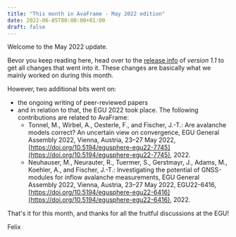 ```yaml
---
title: "This month in AvaFrame - May 2022 edition"
date: 2022-06-05T00:00:00+01:00
draft: false
---
```


Welcome to the May 2022 update.

Bevor you keep reading here, head over to the [release info](/posts/version1_1/) of *version 1.1* to get all 
changes that went into it. These changes are basically what we mainly worked on 
during this month. 

However, two additional bits went on:
- the ongoing writing of peer-reviewed papers
- and in relation to that, the EGU 2022 took place. The following contributions are related to AvaFrame:
  - Tonnel, M., Wirbel, A., Oesterle, F., and Fischer, J.-T.: Are avalanche models correct? 
    An uncertain view on convergence, EGU General Assembly 2022, Vienna, Austria, 23–27 May 2022, 
    [https://doi.org/10.5194/egusphere-egu22-7745](https://doi.org/10.5194/egusphere-egu22-7745), 2022. 
  - Neuhauser, M., Neurauter, R., Tuermer, S., Gerstmayr, J., Adams, M., Koehler, A., and Fischer, J.-T.: 
    Investigating the potential of GNSS-modules for inflow avalanche measurements, EGU General Assembly 2022, 
    Vienna, Austria, 23–27 May 2022, EGU22-6416, 
    [https://doi.org/10.5194/egusphere-egu22-6416](https://doi.org/10.5194/egusphere-egu22-6416), 2022. 

That's it for this month, and thanks for all the fruitful discussions at the EGU!

Felix
